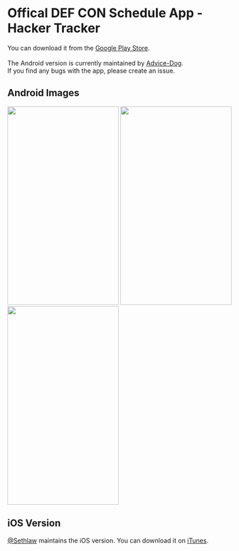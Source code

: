 Offical DEF CON Schedule App - Hacker Tracker
=============

You can download it from the <a href="https://play.google.com/store/apps/details?id=com.shortstack.hackertracker">Google Play Store</a>.<br/><br/>
The Android version is currently maintained by <a href="https://github.com/Advice-Dog">Advice-Dog</a>.<br/>
If you find any bugs with the app, please create an issue.

<h2>Android Images</h2>
<div>
<img src="https://lh3.googleusercontent.com/FyRzanja7nqg3tfXEuPCJmvKS2VuZ1Mke5l8G0AB2nil9Avvj_y4AVFnjpzBpaEtHPlq=h900-rw" width="250" height="446"/>
<img src="https://lh3.googleusercontent.com/iwUdxXvzKr454R53Cj49ZRZYSa0b7e55K_tcQGQeTzpOdWQeM-3NHDpnxb5FMI6mOvw=h900-rw" width="250" height="446" />
<img src="https://lh3.googleusercontent.com/ViM6gngKRz_mnkR8I5EGfAfGRX8IlvmzdF0W54GxKOy-mqIfZzWXXl3kPTaKzc3CoQ0=h900-rw" width="250" height="446" />
</div>

<h2>iOS Version</h2>
<a href="https://twitter.com/sethlaw">@Sethlaw</a> maintains the iOS version. You can download it on <a href="https://itunes.apple.com/us/app/hackertracker/id1021141595?ls=1&mt=8">iTunes</a>.
